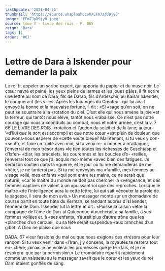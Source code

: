 ```yaml
---
lastUpdate: '2021-04-25'
thumbnail: 'https://source.unsplash.com/EFm7JpD9jy8'
image: 'EFm7JpD9jy8.jpeg'
source: tome V - livre des rois - P. 065
reign: 'Dara'
tags: []
order: '007'
---
```


# Lettre de Dara à Iskender pour demander la paix

Le roi fit appeler un scribe expert, qui apporta du papier et du musc noir. Le cœur navré et peiné,
les yeux pleins de larmes et les joues pâles, il fit écrire une lettre au nom de Dara, fils de Darab, fils d’Ardeschir, au Kaïsar lskender, le conquérant (les villes. Après les louanges du Créateur. qui lui avait envoyé la bonne et la mauvaise fortune, il dit : «Si «sage qu’on soit, on ne peut se soustraire à la «rotation du ciel. C’est elle qui nous amène la joie
«et la terreur, qui tantôt nous élève, tantôt nous «rabaisse. Ce n’est pas notre courage qui nous a «conduits au combat, nous et notre armée, c’est la
v. 7
66 LE LIVRE DES ROIS.
«rotation et l’action du soleil et de la lune; aujour-
’«d’liui que le sort est accompli et que notre cœur
«est plein de douleur, que pouvons-nous espérer de
«cette voûte bleue? Maintenant, si tu veux y con-
«sentfr, et faire un traité avec moi, si tu veux re- « noncer à m’attaquer, j’enverrai de mon trésor dans
«le tien toutes les richesses de Guschtasp et d’Isfen- «diar, les bracelets, les courennes et les boucles d’o- «reilles, j’enverrai tout ce que j’ai acquis moi-même
«avec bien des fatigues. Je serai ton soutien dans la «guerre, et le jour où tu me demanderas de me «hâter, je ne tarderai pas. Si tu me renvoyais ma «famille, mes femmes au visage voilé, mes enfants «qui sont entre tes mains, ce ne serait que naturel; «car le maître du monde ne doit pas chercher la «vengeance, et des femmes captives ne valent à un «puissant roi que des reproches. Lorsque le maître «de l’intelligence aura lu cette lettre, lui qui sait «écouter la parole de la sagesse, il sera de mon avis.»
Un messager monté sur un dromadaire de course partit en toute hâte du Kerman, se rendant auprès d’lsÏ kender, l’ennemi de Dam.
Iskender lut la lettre et dit : «Puisse la raison «être la compagne de l’âme de Dan-al Quiconque «toucherait à sa famille, à ses fçmmes voilées et. à
«ses enfants, n’aurait plus d’autre trône que les «planches d’un cercueil, ou sa tête serait suspendue «aux branches d’un gibet. A Dieu ne plaise que nous

DADA. 67 «leur fassions du mal ou que nous exigions des
«trésors pour leur rançon! Si tu veux venir dans «l’Iran, j’y consens, la royautés te restera tout en-
«tière; jamais je ne violerai les promesses que je te «fais, et je ne respirerai que par ta permission.» Le dromadaire repartit rapidement comme un vaisseau au le messager savait que le cœur et les yeux du roi Dam étaient gonflés de sang.
